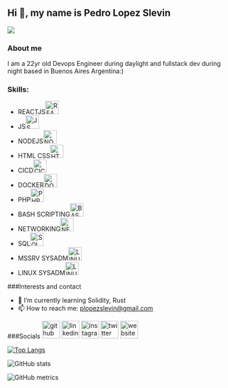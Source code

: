 ## Hi 👋, my name is Pedro Lopez Slevin
![](https://arturssmirnovs.github.io/github-profile-readme-generator/images/banner.png)

### About me
I am a 22yr old Devops Engineer during daylight and fullstack dev during night based in Buenos Aires Argentina:)

### Skills:
- REACTJS<img src='https://upload.wikimedia.org/wikipedia/commons/thumb/4/47/React.svg/1200px-React.svg.png' alt='REACTJS' height='30'>
- JS<img src='https://upload.wikimedia.org/wikipedia/commons/thumb/6/6a/JavaScript-logo.png/800px-JavaScript-logo.png' alt='JS' height='30'>
- NODEJS<img src='https://w7.pngwing.com/pngs/385/164/png-transparent-node-js-javascript-chrome-v8-software-developer-server-side-javascript-logo-angle-text-rectangle.png' alt='NODEJS' height='30'>
- HTML CSS<img src='https://img2.freepng.es/20180503/cee/kisspng-web-development-html-css3-the-ohana-code-logo-2cpaper-projection-shaded_1660937-html-dropdown-js-5aebd5631cd291.7591600015254050271181.jpg' alt='HTML CSS' height='30'>
- CICD<img src='https://w7.pngwing.com/pngs/935/42/png-transparent-continuous-integration-continuous-delivery-devops-ci-cd-jenkins-session-initiation-protocol-blue-angle-text.png' alt='CICD' height='30'>
- DOCKER<img src='https://www.clipartmax.com/png/middle/146-1469802_logo-logo-docker.png' alt='DOCKER' height='30'>
- PHP<img src='https://e7.pngegg.com/pngimages/78/907/png-clipart-logo-php-mysql-computer-icons-workforce-development-logos-blue-web-design.png' alt='PHP' height='30'>
- BASH SCRIPTING<img src='https://img2.freepng.es/20180705/txh/kisspng-bash-shell-script-command-line-interface-z-shell-5b3df571eaf1a4.5375084915307871859623.jpg' alt='BASH' height='30'>
- NETWORKING<img src='https://banner2.cleanpng.com/20180729/uaf/kisspng-logo-business-network-marketing-5b5d9260297ec5.60782539153285897617.jpg' alt='NETWORKING' height='30'>
- SQL<img src='https://e7.pngegg.com/pngimages/105/17/png-clipart-microsoft-azure-sql-database-microsoft-sql-server-cloud-computing-blue-text.png' alt='SQL' height='30'>
- MSSRV SYSADM<img src='https://e7.pngegg.com/pngimages/682/883/png-clipart-microsoft-servers-windows-server-2016-windows-server-2012-computer-software-social-network-blue-angle.png' alt='LINUXSYSADM' height='30'>
- LINUX SYSADM<img src='https://w7.pngwing.com/pngs/970/403/png-transparent-tux-linux-mint-logo-linux-logo-vertebrate-bird.png' alt='LINUXSYSADM' height='30'>



###Interests and contact
- 🌱 I’m currently learning Solidity, Rust 
- 📫 How to reach me: plopezslevin@gmail.com 



###Socials
[<img src='https://cdn.jsdelivr.net/npm/simple-icons@3.0.1/icons/github.svg' alt='github' height='40'>](https://github.com/pedroslev)  [<img src='https://cdn-icons-png.flaticon.com/512/174/174857.png' alt='linkedin' height='40'>](https://www.linkedin.com/in/plopezslevin/)  [<img src='https://i.pinimg.com/originals/2c/da/19/2cda1925dcf4fb8f0644413f49671ffa.jpg' alt='instagram' height='40'>](https://www.instagram.com/pedroslev/)  [<img src='https://assets.stickpng.com/images/580b57fcd9996e24bc43c53e.png' alt='twitter' height='40'>](https://twitter.com/pedroslevv)  [<img src='https://www.freepnglogos.com/uploads/logo-website-png/logo-website-website-icon-with-png-and-vector-format-for-unlimited-22.png' alt='website' height='40'>](www.hazear.com)  

[![Top Langs](https://github-readme-stats.vercel.app/api/top-langs/?username=pedroslev)](https://github.com/anuraghazra/github-readme-stats)

![GitHub stats](https://github-readme-stats.vercel.app/api?username=pedroslev&show_icons=true)  

![GitHub metrics](https://metrics.lecoq.io/pedroslev)  

